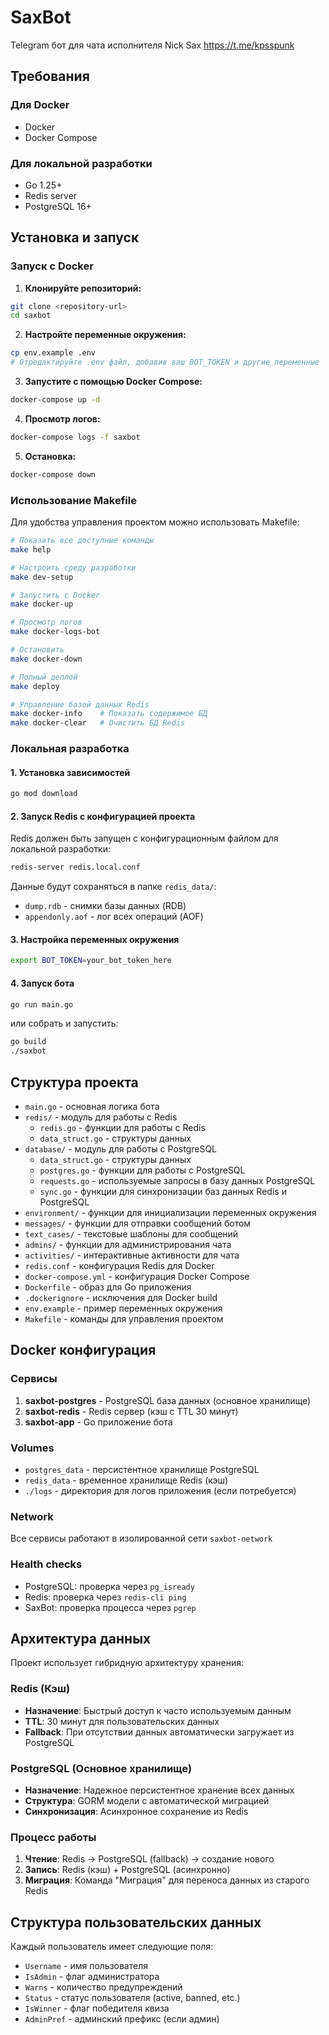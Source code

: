 # SaxBot

Telegram бот для чата исполнителя Nick Sax https://t.me/kpsspunk

## Требования

### Для Docker
- Docker
- Docker Compose

### Для локальной разработки
- Go 1.25+
- Redis server
- PostgreSQL 16+

## Установка и запуск

### Запуск с Docker

1. **Клонируйте репозиторий:**
```bash
git clone <repository-url>
cd saxbot
```

2. **Настройте переменные окружения:**
```bash
cp env.example .env
# Отредактируйте .env файл, добавив ваш BOT_TOKEN и другие переменные
```

3. **Запустите с помощью Docker Compose:**
```bash
docker-compose up -d
```

4. **Просмотр логов:**
```bash
docker-compose logs -f saxbot
```

5. **Остановка:**
```bash
docker-compose down
```

### Использование Makefile

Для удобства управления проектом можно использовать Makefile:

```bash
# Показать все доступные команды
make help

# Настроить среду разработки
make dev-setup

# Запустить с Docker
make docker-up

# Просмотр логов
make docker-logs-bot

# Остановить
make docker-down

# Полный деплой
make deploy

# Управление базой данных Redis
make docker-info    # Показать содержимое БД
make docker-clear   # Очистить БД Redis
```

### Локальная разработка

#### 1. Установка зависимостей

```bash
go mod download
```

#### 2. Запуск Redis с конфигурацией проекта

Redis должен быть запущен с конфигурационным файлом для локальной разработки:

```bash
redis-server redis.local.conf
```

Данные будут сохраняться в папке `redis_data/`:
- `dump.rdb` - снимки базы данных (RDB)
- `appendonly.aof` - лог всех операций (AOF)

#### 3. Настройка переменных окружения

```bash
export BOT_TOKEN=your_bot_token_here
```

#### 4. Запуск бота

```bash
go run main.go
```

или собрать и запустить:

```bash
go build
./saxbot
```

## Структура проекта

- `main.go` - основная логика бота
- `redis/` - модуль для работы с Redis
  - `redis.go` - функции для работы с Redis
  - `data_struct.go` - структуры данных
- `database/` - модуль для работы с PostgreSQL
  - `data_struct.go` - структуры данных
  - `postgres.go` - функции для работы с PostgreSQL
  - `requests.go` - используемые запросы в базу данных PostgreSQL
  - `sync.go` - функции для синхронизации баз данных Redis и PostgreSQL
- `environment/` - функции для инициализации переменных окружения
- `messages/` - функции для отправки сообщений ботом
- `text_cases/` - текстовые шаблоны для сообщений
- `admins/` - функции для администрирования чата
- `activities/` - интерактивные активности для чата
- `redis.conf` - конфигурация Redis для Docker
- `docker-compose.yml` - конфигурация Docker Compose
- `Dockerfile` - образ для Go приложения
- `.dockerignore` - исключения для Docker build
- `env.example` - пример переменных окружения
- `Makefile` - команды для управления проектом

## Docker конфигурация

### Сервисы

1. **saxbot-postgres** - PostgreSQL база данных (основное хранилище)
2. **saxbot-redis** - Redis сервер (кэш с TTL 30 минут)
3. **saxbot-app** - Go приложение бота

### Volumes

- `postgres_data` - персистентное хранилище PostgreSQL
- `redis_data` - временное хранилище Redis (кэш)
- `./logs` - директория для логов приложения (если потребуется)

### Network

Все сервисы работают в изолированной сети `saxbot-network`

### Health checks

- PostgreSQL: проверка через `pg_isready`
- Redis: проверка через `redis-cli ping`
- SaxBot: проверка процесса через `pgrep`

## Архитектура данных

Проект использует гибридную архитектуру хранения:

### Redis (Кэш)
- **Назначение**: Быстрый доступ к часто используемым данным
- **TTL**: 30 минут для пользовательских данных
- **Fallback**: При отсутствии данных автоматически загружает из PostgreSQL

### PostgreSQL (Основное хранилище)
- **Назначение**: Надежное персистентное хранение всех данных
- **Структура**: GORM модели с автоматической миграцией
- **Синхронизация**: Асинхронное сохранение из Redis

### Процесс работы
1. **Чтение**: Redis → PostgreSQL (fallback) → создание нового
2. **Запись**: Redis (кэш) + PostgreSQL (асинхронно)
3. **Миграция**: Команда "Миграция" для переноса данных из старого Redis

## Структура пользовательских данных

Каждый пользователь имеет следующие поля:
- `Username` - имя пользователя
- `IsAdmin` - флаг администратора
- `Warns` - количество предупреждений
- `Status` - статус пользователя (active, banned, etc.)
- `IsWinner` - флаг победителя квиза
- `AdminPref` - админский префикс (если админ)
